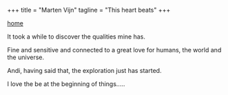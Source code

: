 +++
title = "Marten Vijn"
tagline = "This heart beats"
+++

[home](</>)

It took a while to discover the qualities mine has.

Fine and sensitive and connected to a great love 
for humans, the world and the universe. 

Andi, having said that, the exploration just has started.

I love the be at the beginning of things..... 

